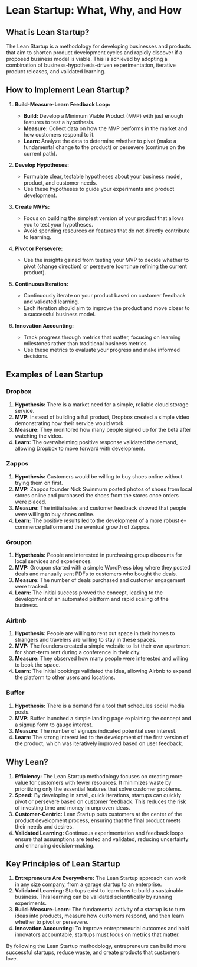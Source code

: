 # Lean Startup: What, Why, and How

## What is Lean Startup?
The Lean Startup is a methodology for developing businesses and products that aim to shorten product development cycles and rapidly discover if a proposed business model is viable. This is achieved by adopting a combination of business-hypothesis-driven experimentation, iterative product releases, and validated learning.

## How to Implement Lean Startup?
1. **Build-Measure-Learn Feedback Loop:**
   - **Build:** Develop a Minimum Viable Product (MVP) with just enough features to test a hypothesis.
   - **Measure:** Collect data on how the MVP performs in the market and how customers respond to it.
   - **Learn:** Analyze the data to determine whether to pivot (make a fundamental change to the product) or persevere (continue on the current path).

2. **Develop Hypotheses:**
   - Formulate clear, testable hypotheses about your business model, product, and customer needs.
   - Use these hypotheses to guide your experiments and product development.

3. **Create MVPs:**
   - Focus on building the simplest version of your product that allows you to test your hypotheses.
   - Avoid spending resources on features that do not directly contribute to learning.

4. **Pivot or Persevere:**
   - Use the insights gained from testing your MVP to decide whether to pivot (change direction) or persevere (continue refining the current product).

5. **Continuous Iteration:**
   - Continuously iterate on your product based on customer feedback and validated learning.
   - Each iteration should aim to improve the product and move closer to a successful business model.

6. **Innovation Accounting:**
   - Track progress through metrics that matter, focusing on learning milestones rather than traditional business metrics.
   - Use these metrics to evaluate your progress and make informed decisions.

## Examples of Lean Startup

### Dropbox
1. **Hypothesis:** There is a market need for a simple, reliable cloud storage service.
2. **MVP:** Instead of building a full product, Dropbox created a simple video demonstrating how their service would work.
3. **Measure:** They monitored how many people signed up for the beta after watching the video.
4. **Learn:** The overwhelming positive response validated the demand, allowing Dropbox to move forward with development.

### Zappos
1. **Hypothesis:** Customers would be willing to buy shoes online without trying them on first.
2. **MVP:** Zappos founder Nick Swinmurn posted photos of shoes from local stores online and purchased the shoes from the stores once orders were placed.
3. **Measure:** The initial sales and customer feedback showed that people were willing to buy shoes online.
4. **Learn:** The positive results led to the development of a more robust e-commerce platform and the eventual growth of Zappos.

### Groupon
1. **Hypothesis:** People are interested in purchasing group discounts for local services and experiences.
2. **MVP:** Groupon started with a simple WordPress blog where they posted deals and manually sent PDFs to customers who bought the deals.
3. **Measure:** The number of deals purchased and customer engagement were tracked.
4. **Learn:** The initial success proved the concept, leading to the development of an automated platform and rapid scaling of the business.

### Airbnb
1. **Hypothesis:** People are willing to rent out space in their homes to strangers and travelers are willing to stay in these spaces.
2. **MVP:** The founders created a simple website to list their own apartment for short-term rent during a conference in their city.
3. **Measure:** They observed how many people were interested and willing to book the space.
4. **Learn:** The initial bookings validated the idea, allowing Airbnb to expand the platform to other users and locations.

### Buffer
1. **Hypothesis:** There is a demand for a tool that schedules social media posts.
2. **MVP:** Buffer launched a simple landing page explaining the concept and a signup form to gauge interest.
3. **Measure:** The number of signups indicated potential user interest.
4. **Learn:** The strong interest led to the development of the first version of the product, which was iteratively improved based on user feedback.


## Why Lean?
1. **Efficiency:** The Lean Startup methodology focuses on creating more value for customers with fewer resources. It minimizes waste by prioritizing only the essential features that solve customer problems.
2. **Speed:** By developing in small, quick iterations, startups can quickly pivot or persevere based on customer feedback. This reduces the risk of investing time and money in unproven ideas.
3. **Customer-Centric:** Lean Startup puts customers at the center of the product development process, ensuring that the final product meets their needs and desires.
4. **Validated Learning:** Continuous experimentation and feedback loops ensure that assumptions are tested and validated, reducing uncertainty and enhancing decision-making.

## Key Principles of Lean Startup
1. **Entrepreneurs Are Everywhere:** The Lean Startup approach can work in any size company, from a garage startup to an enterprise.
2. **Validated Learning:** Startups exist to learn how to build a sustainable business. This learning can be validated scientifically by running experiments.
3. **Build-Measure-Learn:** The fundamental activity of a startup is to turn ideas into products, measure how customers respond, and then learn whether to pivot or persevere.
4. **Innovation Accounting:** To improve entrepreneurial outcomes and hold innovators accountable, startups must focus on metrics that matter.

By following the Lean Startup methodology, entrepreneurs can build more successful startups, reduce waste, and create products that customers love.
